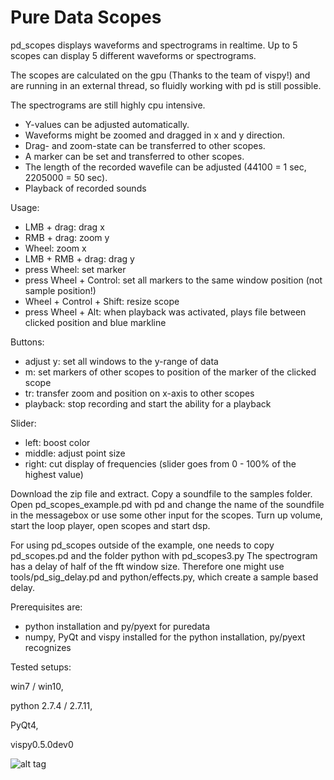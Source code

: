 # Pure Data Scopes

pd_scopes displays waveforms and spectrograms in realtime.
Up to 5 scopes can display 5 different waveforms or spectrograms.

The scopes are calculated on the gpu (Thanks to the team of vispy!) and are running in an external thread, so fluidly working with pd is still possible.

The spectrograms are still highly cpu intensive.

- Y-values can be adjusted automatically.
- Waveforms might be zoomed and dragged in x and y direction.
- Drag- and zoom-state can be transferred to other scopes.
- A marker can be set and transferred to other scopes.
- The length of the recorded wavefile can be adjusted (44100 = 1 sec, 2205000 = 50 sec). 
- Playback of recorded sounds

Usage:
* LMB + drag:    drag x
* RMB + drag:    zoom y
* Wheel: zoom x
* LMB + RMB + drag: drag y
* press Wheel: set marker
* press Wheel + Control: set all markers to the same window position (not sample position!)
* Wheel + Control + Shift: resize scope
* press Wheel + Alt: when playback was activated, plays file between clicked position and blue markline

Buttons: 
* adjust y: set all windows to the y-range of data 
* m: set markers of other scopes to position of the marker of the clicked scope
* tr: transfer zoom and position on x-axis to other scopes 
* playback: stop recording and start the ability for a playback

Slider: 
* left: boost color 
* middle: adjust point size 
* right: cut display of frequencies (slider goes from 0 - 100% of the highest value)



Download the zip file and extract.
Copy a soundfile to the samples folder.
Open pd_scopes_example.pd with pd and change the name of the soundfile in the messagebox or use some other input for the scopes.
Turn up volume, start the loop player, open scopes and start dsp.


For using pd_scopes outside of the example, one needs to copy pd_scopes.pd and the folder python with pd_scopes3.py 
The spectrogram has a delay of half of the fft window size. Therefore one might use tools/pd_sig_delay.pd and python/effects.py, which create a sample based delay.



Prerequisites are:
- python installation and py/pyext for puredata
- numpy, PyQt and vispy installed for the python installation, py/pyext recognizes
 

Tested setups:

win7 / win10, 

python 2.7.4 / 2.7.11, 

PyQt4, 

vispy0.5.0dev0



![alt tag](https://github.com/XRoemer/Pure-Data-Realtime-Scopes/blob/master/images/scope_and_spectogram2.png)


